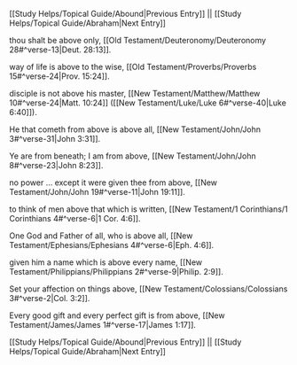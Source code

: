 [[Study Helps/Topical Guide/Abound|Previous Entry]]  ||  [[Study Helps/Topical Guide/Abraham|Next Entry]]

 thou shalt be above only, [[Old Testament/Deuteronomy/Deuteronomy 28#^verse-13|Deut. 28:13]].

 way of life is above to the wise, [[Old Testament/Proverbs/Proverbs 15#^verse-24|Prov. 15:24]].

 disciple is not above his master, [[New Testament/Matthew/Matthew 10#^verse-24|Matt. 10:24]] ([[New Testament/Luke/Luke 6#^verse-40|Luke 6:40]]).

 He that cometh from above is above all, [[New Testament/John/John 3#^verse-31|John 3:31]].

 Ye are from beneath; I am from above, [[New Testament/John/John 8#^verse-23|John 8:23]].

 no power ... except it were given thee from above, [[New Testament/John/John 19#^verse-11|John 19:11]].

 to think of men above that which is written, [[New Testament/1 Corinthians/1 Corinthians 4#^verse-6|1 Cor. 4:6]].

 One God and Father of all, who is above all, [[New Testament/Ephesians/Ephesians 4#^verse-6|Eph. 4:6]].

 given him a name which is above every name, [[New Testament/Philippians/Philippians 2#^verse-9|Philip. 2:9]].

 Set your affection on things above, [[New Testament/Colossians/Colossians 3#^verse-2|Col. 3:2]].

 Every good gift and every perfect gift is from above, [[New Testament/James/James 1#^verse-17|James 1:17]].

[[Study Helps/Topical Guide/Abound|Previous Entry]]  ||  [[Study Helps/Topical Guide/Abraham|Next Entry]]